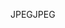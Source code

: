 <span data-ttu-id="adc36-101">JPEG</span><span class="sxs-lookup"><span data-stu-id="adc36-101">JPEG</span></span>